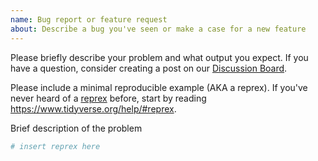 ```yaml
---
name: Bug report or feature request
about: Describe a bug you've seen or make a case for a new feature
---
```


Please briefly describe your problem and what output you expect. If you have a question, consider creating a post on our [Discussion Board](https://github.com/testorg-original/hubValidations/discussions).

Please include a minimal reproducible example (AKA a reprex). If you've never heard of a [reprex](http://reprex.tidyverse.org/) before, start by reading <https://www.tidyverse.org/help/#reprex>.

Brief description of the problem

```r
# insert reprex here
```
